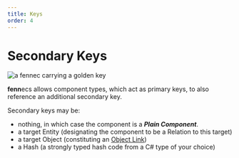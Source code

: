 ```yaml
---
title: Keys
order: 4
---
```

# Secondary Keys

![a fennec carrying a golden key](https://fennecs.tech/img/fennec-key.png)

**fenn**ecs allows component types, which act as primary keys, to also reference an additional secondary key.

Secondary keys may be: 
- nothing, in which case the component is a ***Plain Component***.
- a target Entity (designating the component to be a Relation to this target)
- a target Object (constituting an [Object Link](Link.md)) 
- a Hash (a strongly typed hash code from a C# type of your choice)
